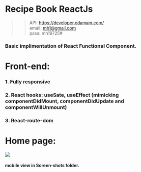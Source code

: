 # Recipe Book ReactJs
>> API: https://developer.edamam.com/ <br> email: mh1@gmail.com <br> pass: mh19725# <br>
### Basic implimentation of React Functional Component.
# Front-end:
### 1. Fully responsive
### 2. React hooks: useSate, useEffect (mimicking componentDidMount, componentDidUpdate and componentWillUnmount)
### 3. React-route-dom
# Home page: 
![](GIF/home.gif)
#### mobile view in Screen-shots folder.


